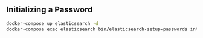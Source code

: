 ## Initializing a Password


```bash
docker-compose up elasticsearch -d
docker-compose exec elasticsearch bin/elasticsearch-setup-passwords interactive
```